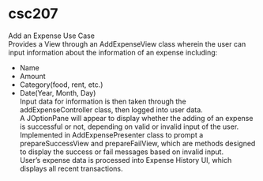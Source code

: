# csc207

Add an Expense Use Case <br />
Provides a View through an AddExpenseView class wherein the user can input information about the information of an expense including: <br />
- Name <br />
- Amount <br />
- Category(food, rent, etc.) <br />
- Date(Year, Month, Day) <br />
Input data for information is then taken through the addExpenseController class, then logged into user data. <br />
A JOptionPane will appear to display whether the adding of an expense is successful or not, depending on valid or invalid input of the user. <br />
Implemented in AddExpensePresenter class to prompt a prepareSuccessView and prepareFailView, which are methods designed to display the success or fail messages based on invalid input. <br />
User’s expense data is processed into Expense History UI, which displays all recent transactions. <br />
